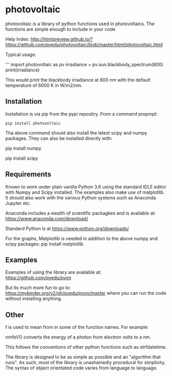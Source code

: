 # photovoltaic


photovoltaic is a library of python functions used in photovoltaics. The functions are simple enough to include in your code

Help Index: http://htmlpreview.github.io/?https://github.com/pvedu/photovoltaic/blob/master/html/photovoltaic.html


Typical usage:

'''
import photovoltaic as pv
irradiance = pv.sun.blackbody_spectrum(800)
print(irradiance)

This would print the blackbody irradiance at 800 nm with the default temperature of 6000 K in W/m2/nm.


## Installation


Installation is via pip from the pypi repositry. From a command propmpt:
```
pip install photovoltaic
```
	
Tha above command should also install the latest scipy and numpy packages. They can also be installed directly with:

  pip install numpy

  pip install scipy

## Requirements

Known to work under plain vanilla Python 3.6 using the standard IDLE editor with Numpy and Scipy installed. The examples also make use of matplotlib. It should also work with the  various Python systems such as Anaconda Jupyter etc.


Anaconda includes a wealth of scientific packagkes and is available at: https://www.anaconda.com/download/ 

Standard Python is at https://www.python.org/downloads/

For the graphs, Matplotlib is needed in addition to the above numpy and scipy packages:
  pip install matplotlib



## Examples


Examples of using the library are available at:
https://github.com/pvedu/pvon

But its much more fun to go to: https://mybinder.org/v2/gh/pvedu/pvon/master
where you can run the code without installing anything.


## Other

f is used to mean from in some of the function names. For example:

nmfeV() converts the energy of a photon from electron volts to a nm.

This follows the conventions of other python functions such as strfdatetime.


The library is designed to be as simple as possible and an "algorithm that runs". As such, most of the library is unashamedly procedural for simplicity. The syntax of object orientated code varies from language to language.
